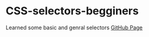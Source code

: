 # CSS-selectors-begginers
Learned some basic and genral selectors
[GitHub Page](https://shahfaidrabbani.github.io/CSS-selectors-begginers/)

